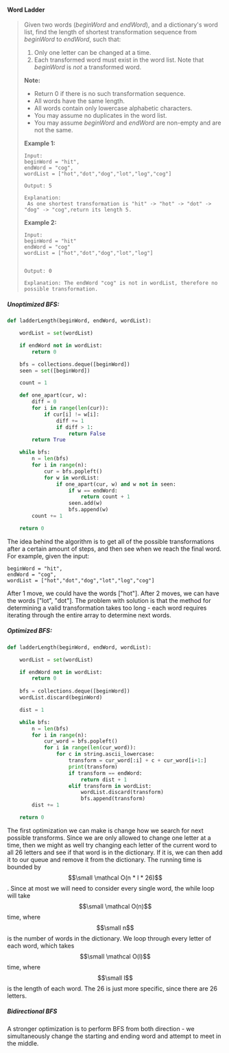 #### Word Ladder

> Given two words \(_beginWord_ and _endWord_\), and a dictionary's word list, find the length of shortest transformation sequence from _beginWord_ to _endWord_, such that:
>
> 1. Only one letter can be changed at a time.
> 2. Each transformed word must exist in the word list. Note that _beginWord_ is _not_ a transformed word.
>
> **Note:**
>
> * Return 0 if there is no such transformation sequence.
> * All words have the same length.
> * All words contain only lowercase alphabetic characters.
> * You may assume no duplicates in the word list.
> * You may assume _beginWord_ and _endWord_ are non-empty and are not the same.
>
> **Example 1:**
>
> ```
> Input:
> beginWord = "hit",
> endWord = "cog",
> wordList = ["hot","dot","dog","lot","log","cog"]
>
> Output: 5
>
> Explanation:
>  As one shortest transformation is "hit" -> "hot" -> "dot" -> "dog" -> "cog",return its length 5.
> ```
>
> **Example 2:**
>
> ```
> Input:
> beginWord = "hit"
> endWord = "cog"
> wordList = ["hot","dot","dog","lot","log"]
>
>
> Output: 0
>
> Explanation: The endWord "cog" is not in wordList, therefore no possible transformation.
> ```

##### Unoptimized BFS:

```py
def ladderLength(beginWord, endWord, wordList):

    wordList = set(wordList)

    if endWord not in wordList:
        return 0

    bfs = collections.deque([beginWord])
    seen = set([beginWord])

    count = 1

    def one_apart(cur, w):
        diff = 0
        for i in range(len(cur)):
            if cur[i] != w[i]:
                diff += 1
                if diff > 1:
                    return False
        return True

    while bfs:
        n = len(bfs)
        for i in range(n):
            cur = bfs.popleft()
            for w in wordList:
                if one_apart(cur, w) and w not in seen:
                    if w == endWord:
                        return count + 1
                    seen.add(w)
                    bfs.append(w)
        count += 1

    return 0
```

The idea behind the algorithm is to get all of the possible transformations after a certain amount of steps, and then see when we reach the final word. For example, given the input:

```
beginWord = "hit",
endWord = "cog",
wordList = ["hot","dot","dog","lot","log","cog"]
```

After 1 move, we could have the words \["hot"\]. After 2 moves, we can have the words \["lot", "dot"\]. The problem with solution is that the method for determining a valid transformation takes too long - each word requires iterating through the entire array to determine next words.

##### Optimized BFS:

```py
def ladderLength(beginWord, endWord, wordList):

    wordList = set(wordList)

    if endWord not in wordList:
        return 0
    
    bfs = collections.deque([beginWord])
    wordList.discard(beginWord)

    dist = 1

    while bfs:
        n = len(bfs)
        for i in range(n):
            cur_word = bfs.popleft()
            for i in range(len(cur_word)):
                for c in string.ascii_lowercase:
                    transform = cur_word[:i] + c + cur_word[i+1:]
                    print(transform)
                    if transform == endWord:
                        return dist + 1
                    elif transform in wordList:
                        wordList.discard(transform)
                        bfs.append(transform)
        dist += 1

    return 0
```

The first optimization we can make is change how we search for next possible transforms. Since we are only allowed to change one letter at a time, then we might as well try changing each letter of the current word to all 26 letters and see if that word is in the dictionary. If it is, we can then add it to our queue and remove it from the dictionary. The running time is bounded by $$\small \mathcal O(n * l * 26)$$. Since at most we will need to consider every single word, the while loop will take $$\small \mathcal O(n)$$ time, where $$\small n$$ is the number of words in the dictionary. We loop through every letter of each word, which takes $$\small \mathcal O(l)$$ time, where $$\small l$$ is the length of each word. The 26 is just more specific, since there are 26 letters. 

##### Bidirectional BFS

A stronger optimization is to perform BFS from both direction - we simultaneously change the starting and ending word and attempt to meet in the middle. 

